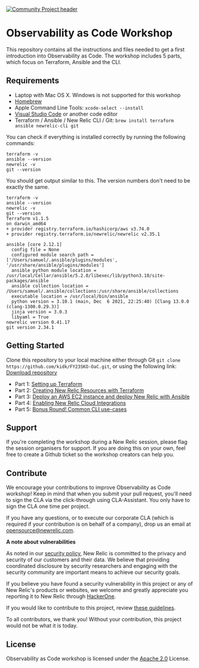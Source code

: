 [![Community Project header](https://github.com/newrelic/opensource-website/raw/master/src/images/categories/Community_Project.png)](https://opensource.newrelic.com/oss-category/#community-project)

# Observability as Code Workshop

This repository contains all the instructions and files needed to get a first introduction into Observability as Code. The workshop includes 5 parts, which focus on Terraform, Ansible and the CLI.

## Requirements

* Laptop with Mac OS X. Windows is not supported for this workshop
* [Homebrew](https://brew.sh/)
* Apple Command Line Tools: `xcode-select --install`
* [Visual Studio Code](https://code.visualstudio.com/) or another code editor
* Terraform / Ansible / New Relic CLI / Git: `brew install terraform ansible newrelic-cli git`

You can check if everything is installed correctly by running the following commands:

```
terraform -v
ansible --version
newrelic -v
git --version
```

You should get output similar to this. The version numbers don't need to be exactly the same.
```
terraform -v
ansible --version
newrelic -v
git --version
Terraform v1.1.5
on darwin_amd64
+ provider registry.terraform.io/hashicorp/aws v3.74.0
+ provider registry.terraform.io/newrelic/newrelic v2.35.1

ansible [core 2.12.1]
  config file = None
  configured module search path = ['/Users/samuel/.ansible/plugins/modules', '/usr/share/ansible/plugins/modules']
  ansible python module location = /usr/local/Cellar/ansible/5.2.0/libexec/lib/python3.10/site-packages/ansible
  ansible collection location = /Users/samuel/.ansible/collections:/usr/share/ansible/collections
  executable location = /usr/local/bin/ansible
  python version = 3.10.1 (main, Dec  6 2021, 22:25:40) [Clang 13.0.0 (clang-1300.0.29.3)]
  jinja version = 3.0.3
  libyaml = True
newrelic version 0.41.17
git version 2.34.1
```

## Getting Started

Clone this repository to your local machine either through Git `git clone https://github.com/kidk/FY23SKO-OaC.git`, or using the following link: [Download repository](https://github.com/kidk/FY23SKO-OaC/archive/refs/heads/main.zip)

* Part 1: [Setting up Terraform](./Part_1-Setting_up_Terraform.md)
* Part 2: [Creating New Relic Resources with Terraform](./Part_2-Creating_New_Relic_Resources_With_Terraform.md)
* Part 3: [Deploy an AWS EC2 instance and deploy New Relic with Ansible](./Part_3-Deploying_New_Relic.md)
* Part 4: [Enabling New Relic Cloud Integrations](./Part_4-Enabling_cloud_integrations.md)
* Part 5: [Bonus Round! Common CLI use-cases](./Part_5-Bonus_round_CLI.md)

## Support

If you're completing the workshop during a New Relic session, please flag the session organisers for support. If you are doing this on your own, feel free to create a Github ticket so the workshop creators can help you.

## Contribute

We encourage your contributions to improve Observability as Code workshop! Keep in mind that when you submit your pull request, you'll need to sign the CLA via the click-through using CLA-Assistant. You only have to sign the CLA one time per project.

If you have any questions, or to execute our corporate CLA (which is required if your contribution is on behalf of a company), drop us an email at opensource@newrelic.com.

**A note about vulnerabilities**

As noted in our [security policy](../../security/policy), New Relic is committed to the privacy and security of our customers and their data. We believe that providing coordinated disclosure by security researchers and engaging with the security community are important means to achieve our security goals.

If you believe you have found a security vulnerability in this project or any of New Relic's products or websites, we welcome and greatly appreciate you reporting it to New Relic through [HackerOne](https://hackerone.com/newrelic).

If you would like to contribute to this project, review [these guidelines](./CONTRIBUTING.md).

To all contributors, we thank you!  Without your contribution, this project would not be what it is today.

## License
Observability as Code workshop is licensed under the [Apache 2.0](http://apache.org/licenses/LICENSE-2.0.txt) License.
